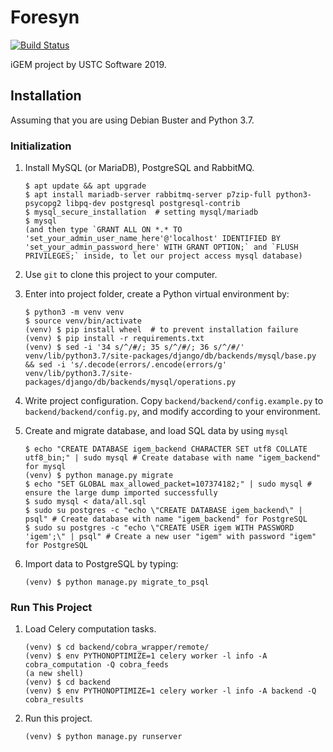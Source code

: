# Foresyn
[![Build Status](https://travis-ci.com/USTCSoftware2019/foresyn.svg?branch=master)](https://travis-ci.com/USTCSoftware2019/foresyn)

iGEM project by USTC Software 2019. 

## Installation

Assuming that you are using Debian Buster and Python 3.7.

### Initialization

1. Install MySQL (or MariaDB), PostgreSQL and RabbitMQ.

   ```shell
   $ apt update && apt upgrade
   $ apt install mariadb-server rabbitmq-server p7zip-full python3-psycopg2 libpq-dev postgresql postgresql-contrib
   $ mysql_secure_installation  # setting mysql/mariadb
   $ mysql  
   (and then type `GRANT ALL ON *.* TO 'set_your_admin_user_name_here'@'localhost' IDENTIFIED BY 'set_your_admin_password_here' WITH GRANT OPTION;` and `FLUSH PRIVILEGES;` inside, to let our project access mysql database)
   ```

2. Use `git` to clone this project to your computer.

3. Enter into project folder, create a Python virtual environment by:

   ```shell
   $ python3 -m venv venv
   $ source venv/bin/activate
   (venv) $ pip install wheel  # to prevent installation failure
   (venv) $ pip install -r requirements.txt
   (venv) $ sed -i '34 s/^/#/; 35 s/^/#/; 36 s/^/#/' venv/lib/python3.7/site-packages/django/db/backends/mysql/base.py && sed -i 's/.decode(errors/.encode(errors/g' venv/lib/python3.7/site-packages/django/db/backends/mysql/operations.py
   ```

4. Write project configuration. Copy `backend/backend/config.example.py` to `backend/backend/config.py`, and modify according to your environment.

5. Create and migrate database, and load SQL data by using `mysql`

   ```shell
   $ echo "CREATE DATABASE igem_backend CHARACTER SET utf8 COLLATE utf8_bin;" | sudo mysql # Create database with name "igem_backend" for mysql
   (venv) $ python manage.py migrate
   $ echo "SET GLOBAL max_allowed_packet=107374182;" | sudo mysql # ensure the large dump imported successfully
   $ sudo mysql < data/all.sql
   $ sudo su postgres -c "echo \"CREATE DATABASE igem_backend\" | psql" # Create database with name "igem_backend" for PostgreSQL
   $ sudo su postgres -c "echo \"CREATE USER igem WITH PASSWORD 'igem';\" | psql" # Create a new user "igem" with password "igem" for PostgreSQL
   ```

6. Import data to PostgreSQL by typing:

   ```shell
   (venv) $ python manage.py migrate_to_psql
   ```


### Run This Project

1. Load Celery computation tasks.

   ```shell
   (venv) $ cd backend/cobra_wrapper/remote/
   (venv) $ env PYTHONOPTIMIZE=1 celery worker -l info -A cobra_computation -Q cobra_feeds
   (a new shell)
   (venv) $ cd backend
   (venv) $ env PYTHONOPTIMIZE=1 celery worker -l info -A backend -Q cobra_results
   ```

2. Run this project.

   ```shell
   (venv) $ python manage.py runserver
   ```

   